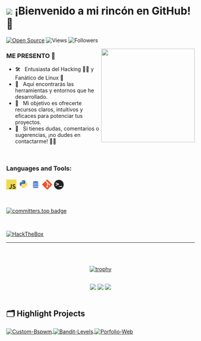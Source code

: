<h1><img src="https://emojis.slackmojis.com/emojis/images/1531849430/4246/blob-sunglasses.gif?1531849430" width="30"/> ¡Bienvenido a mi rincón en GitHub! 🚀</h1>

[![Open Source](https://badges.frapsoft.com/os/v1/open-source.svg?v=102)](https://github.com/ellerbrock/open-source-badge/)
![Views](https://komarev.com/ghpvc/?username=thebhacker&label=Profile%20views&color=0e75b6&style=flat)
![Followers](https://img.shields.io/github/followers/theBhacker?style=flat&logo=github)
<br>

<img align="right" height="250" width="250" alt="" src="https://media0.giphy.com/media/v1.Y2lkPTc5MGI3NjExdmRtcmpqMmNtdmd0emJrZWpxdHprcmc5bjM5M2h4Z2gyeXdveWh4YiZlcD12MV9pbnRlcm5naWZfYnlfaWQmY3Q9Zw/25Itcrcuwkyq3ohubJ/giphy.gif" 
      alt="Animación Hacking" width="250">
      
### ME PRESENTO 👋

- 🛠 &nbsp; Entusiasta del Hacking 👨‍💻 y Fanático de Linux 🐧
- 🚀 &nbsp; Aquí encontrarás las herramientas y entornos que he desarrollado.
- 🎯 &nbsp; Mi objetivo es ofrecerte recursos claros, intuitivos y eficaces para potenciar tus proyectos.
- 💬 &nbsp; Si tienes dudas, comentarios o sugerencias, ¡no dudes en contactarme! 💬✨



<br>

### Languages and Tools:

<code><img height="27" src="https://raw.githubusercontent.com/github/explore/80688e429a7d4ef2fca1e82350fe8e3517d3494d/topics/javascript/javascript.png" alt="javascript"></code>
<code><img height="30" src="https://raw.githubusercontent.com/github/explore/80688e429a7d4ef2fca1e82350fe8e3517d3494d/topics/python/python.png" alt="python"></code>
<code><img height="27" src="https://raw.githubusercontent.com/github/explore/80688e429a7d4ef2fca1e82350fe8e3517d3494d/topics/sql/sql.png" alt="sql"></code>
<code><img height="27" src="https://raw.githubusercontent.com/devicons/devicon/master/icons/git/git-original.svg" alt="git"></code>
<code><img height="27" src="https://raw.githubusercontent.com/github/explore/80688e429a7d4ef2fca1e82350fe8e3517d3494d/topics/terminal/terminal.png" alt="terminal"></code>

<br>

[![committers.top badge](https://user-badge.committers.top/spain_private/thebhacker.svg)](https://user-badge.committers.top/spain_private/thebhacker)

<br>

<a href="https://app.hackthebox.com/users/2053534"><img src="https://www.hackthebox.com/badge/image/2053534" alt="HackTheBox"></a>

<hr>

<br><br>

<div align = center>

[![trophy](https://github-profile-trophy.vercel.app/?username=thebhacker&theme=dracula&no-frame=true&align=center)](https://github.com/ryo-ma/github-profile-trophy)

</div>
<br>


<div align = center>

 <img height="180em" src="https://github-readme-stats.vercel.app/api?username=thebhacker&show_icons=true&title_color=fff&icon_color=79ff97&text_color=9f9f9f&bg_color=151515"/>

 <img height="180em" src="https://github-readme-stats.vercel.app/api/top-langs/?username=thebhacker&show_icons=true&title_color=fff&icon_color=79ff97&text_color=9f9f9f&bg_color=151515&hide_border=true&layout=compact&langs_count=8"/>

 <img height="180em" src="https://github-readme-streak-stats.herokuapp.com/?user=thebhacker&show_icons=true&title_color=fff&icon_color=79ff97&text_color=9f9f9f&bg_color=151515&hide_border=true"/>
 
</div>

<br>

## 🗂️ Highlight Projects

<a href="https://github.com/theBhacker/Custom-Bspwm">
  <img align="center" src="https://github-readme-stats.vercel.app/api/pin/?username=thebhacker&repo=Custom-Bspwm&show_icons=true&line_height=27&title_color=6aa6f8&text_color=8a919a&icon_color=6aa6f8&bg_color=22272e" alt="Custom-Bspwm" />
</a>

<a href="https://github.com/theBhacker/Bandit-Levels">
  <img align="center" src="https://github-readme-stats.vercel.app/api/pin/?username=thebhacker&repo=Bandit-Levels&show_icons=true&line_height=27&title_color=6aa6f8&text_color=8a919a&icon_color=6aa6f8&bg_color=22272e" alt="Bandit-Levels" />
</a>

<a href="https://github.com/theBhacker/Porfolio-Web">
  <img align="center" src="https://github-readme-stats.vercel.app/api/pin/?username=thebhacker&repo=Porfolio-Web&show_icons=true&line_height=27&title_color=6aa6f8&text_color=8a919a&icon_color=6aa6f8&bg_color=22272e" alt="Porfolio-Web" />
</a>
